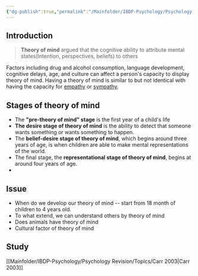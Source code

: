 ```yaml
---
{"dg-publish":true,"permalink":"/Mainfolder/IBDP-Psychology/Psychology Revision/Topics/Theory of mind/"}
---
```


## Introduction
>**Theory of mind** argued that the cognitive ability to attribute mental states(Intention, perspectives, beliefs) to others

Factors including drug and alcohol consumption, language development, cognitive delays, age, and culture can affect a person's capacity to display theory of mind. Having a theory of mind is similar to but not identical with having the capacity for [empathy](https://en.wikipedia.org/wiki/Empathy "Empathy") or [sympathy](https://en.wikipedia.org/wiki/Sympathy "Sympathy").

## Stages of theory of mind
- The **"pre-theory of mind" stage** is the first year of a child's life
- **The desire stage of theory of mind** is the ability to detect that someone wants something or wants something to happen.
- The **belief-desire stage of theory of mind**, which begins around three years of age, is when children are able to make mental representations of the world.
- The final stage, the **representational stage of theory of mind**, begins at around four years of age.
- 
## Issue
- When do we develop our theory of mind -- start from 18 month of children to 4 years old.
- To what extend, we can understand others by theory of mind 
- Does animals have theory of mind
- Cultural factor of theory of mind

## Study
[[Mainfolder/IBDP-Psychology/Psychology Revision/Topics/Carr 2003\|Carr 2003]] 